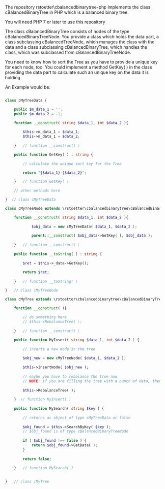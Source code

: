 The repository rstoetter\\cbalancedbinarytree-php implements the class cBalancedBinaryTree in PHP which is a balanced binary tree.

You will need PHP 7 or later to use this repository

The class cBalancedBinaryTree consists of nodes of the type cBalancedBinaryTreeNode. You provide a class which holds the data part, a
class subclassing cBalancedTreeNode, which manages the class with the data and a class subclassing cBalancedBinaryTree, which handles 
the class, which was subclassed from cBalancedBinaryTreeNode.

You need to know how to sort the Tree as you have to provide a unique key for each node, too. You could implement a method GetKey( ) in
the class providing the data part to calculate such an unique key on the data it is holding.

An Example would be:

```php

class cMyTreeData {

    public $m_data_1 = '';    
    public $m_data_2 = -1;    

    function __construct( string $data_1, int $data_2 ){
    
        $this->m_data_1 = $data_1;
        $this->m_data_1 = $data_2;
    
    }   // function __construct( )

    public function GetKey( ) : string {
    
        // calculate the unique sort key for the Tree

        return "{$data_1}-{$data_2}";

    }   // function GetKey( )
    
    // other methods here

}  // class cMyTreeData

class cMyTreeNode extends \rstoetter\cbalancedbinarytree\cBalancedBinaryTreeNode {

    function __construct( string $data_1, int $data_2 ){
    
            $obj_data = new cMyTreeData( $data_1, $data_2 );
            
            parent::__construct( $obj_data->GetKey( ), $obj_data );
    
    }   // function __construct( )
    
    public function __toString( ) : string {
        
        $ret = $this->_data->GetKey();
        
        return $ret;
        
    }   // function __toString( )

}   // class cMyTreeNode

class cMyTree extends \rstoetter\cbalancedbinarytree\cBalancedBinaryTree {

    function __construct( ){
    
        // do something here
        // $this->RebalanceTree( );
        
    }   // function __construct( )

	public function MyInsert( string $data_1, int $data_2 ) {
	
        // inserts a new node in the tree
        
        $obj_new = new cMyTreeNode( $data_1, $data_2 );
            
        $this->InsertNode( $obj_new );
        
        // maybe you have to rebalance the tree now
        // NOTE: if you are filling the tree with a bunch of data, then you can rebalance the tree after reading all objects, too
        
        $this->RebalanceTree( );
		
	}  // function MyInsert( )
	
    public function MySearch( string $key ) {
    
        // returns an object of type cMyTreeData or false    
    
        $obj_found = $this->SearchByKey( $key );
        // $obj_found is of type cBalancedBinaryTreeNode
        
        if ( $obj_found !== false ) {
            return $obj_found->GetData( );
        }
        
        return false;
    
    }   // function MySearch( )
	

}   // class cMyTree



```
